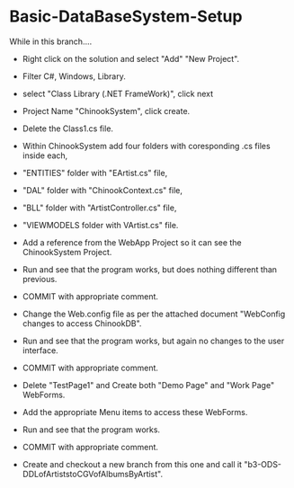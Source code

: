 # Basic-DataBaseSystem-Setup
While in this branch....
- Right click on the solution and select "Add" "New Project".
- Filter C#, Windows, Library.
- select "Class Library (.NET FrameWork)", click next
- Project Name "ChinookSystem", click create.
- Delete the Class1.cs file.
- Within ChinookSystem add four folders with coresponding .cs files inside each, 
- "ENTITIES" folder with "EArtist.cs" file, 
- "DAL" folder with "ChinookContext.cs" file, 
- "BLL" folder with "ArtistController.cs" file,
- "VIEWMODELS folder with VArtist.cs" file.
- Add a reference from the WebApp Project so it can see the ChinookSystem Project.
- Run and see that the program works, but does nothing different than previous.
- COMMIT with appropriate comment.

- Change the Web.config file as per the attached document "WebConfig changes to access ChinookDB".
- Run and see that the program works, but again no changes to the user interface.
- COMMIT with appropriate comment.

- Delete "TestPage1" and Create both "Demo Page" and "Work Page" WebForms.
- Add the appropriate Menu items to access these WebForms.
- Run and see that the program works.
- COMMIT with appropriate comment.

- Create and checkout a new branch from this one and call it "b3-ODS-DDLofArtiststoCGVofAlbumsByArtist".

